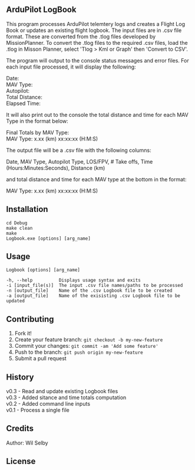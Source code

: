
## ArduPilot LogBook

This program processes ArduPilot telemtery logs and creates a Flight Log Book or updates an existing flight logbook. The input files are in .csv file format. These are converted from the .tlog files developed by MissionPlanner. To convert the .tlog files to the required .csv files, load the .tlog in Misson Planner, select 'Tlog > Kml or Graph' then 'Convert to CSV'.

The program will output to the console status messages and error files. For each input file processed, it will display the following:

Date:  
MAV Type:  
Autopilot:   
Total Distance:   
Elapsed Time:   

It will also print out to the console the total distance and time for each MAV Type in the format below:

Final Totals by MAV Type:  
MAV Type: x.xx (km) xx:xx:xx (H:M:S) 

The output file will be a .csv file with the following columns:

Date, MAV Type, Autopilot Type, LOS/FPV, # Take offs, Time (Hours:Minutes:Seconds), Distance (km)

and total distance and time for each MAV type at the bottom in the format:

MAV Type: x.xx (km) xx:xx:xx (H:M:S)

## Installation

	cd Debug
	make clean
	make
	Logbook.exe [options] [arg_name]

## Usage

	Logbook [options] [arg_name]

	-h, --help 			Displays usage syntax and exits
	-i [input_file(s)]	The input .csv file names/paths to be processed
	-n [output_file]	Name of the .csv Logbook file to be created
	-a [output_file]	Name of the exisisting .csv Logbook file to be updated

## Contributing

1. Fork it!
2. Create your feature branch: `git checkout -b my-new-feature`
3. Commit your changes: `git commit -am 'Add some feature'`
4. Push to the branch: `git push origin my-new-feature`
5. Submit a pull request 

## History

v0.3 - Read and update existing Logbook files  
v0.3 - Added sitance and time totals computation  
v0.2 - Added command line inputs  
v0.1 - Process a single file  

## Credits

Author: Wil Selby

## License

